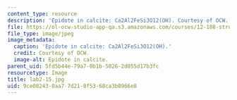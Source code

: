 ```yaml
---
content_type: resource
description: 'Epidote in calcite: Ca2Al2FeSi3O12(OH). Courtesy of OCW.'
file: https://ol-ocw-studio-app-qa.s3.amazonaws.com/courses/12-108-structure-of-earth-materials-fall-2004/9ce082430aa77d218f5368ca3b0966e8_lab2-15.jpg
file_type: image/jpeg
image_metadata:
  caption: 'Epidote in calcite: Ca2Al2FeSi3O12(OH).'
  credit: Courtesy of OCW.
  image-alt: Epidote in calcite.
parent_uid: 5fd5b44e-79a7-0b1b-5026-2d055d17b3fc
resourcetype: Image
title: lab2-15.jpg
uid: 9ce08243-0aa7-7d21-8f53-68ca3b0966e8
---
```

